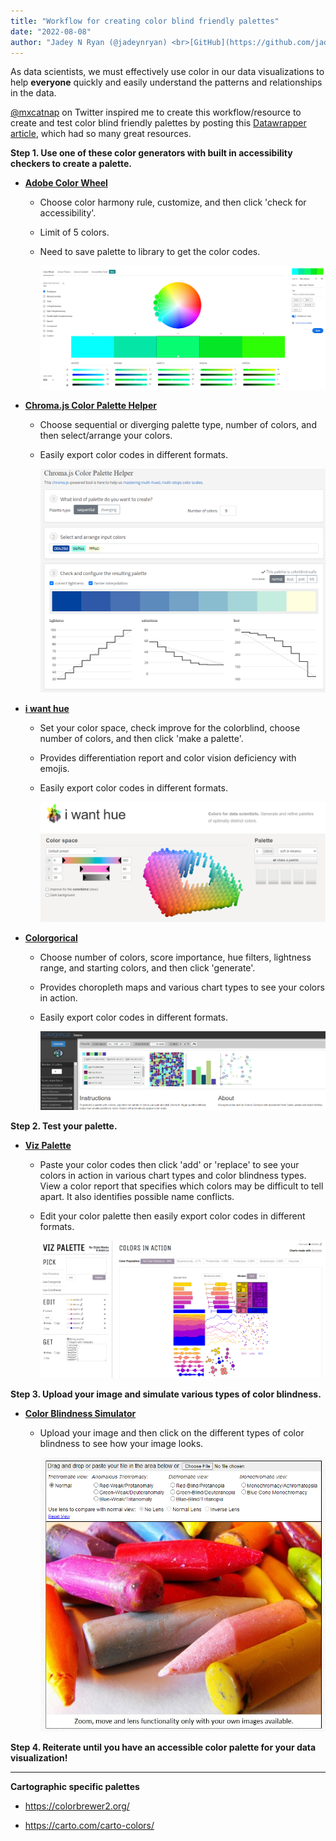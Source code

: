 ```yaml
--- 
title: "Workflow for creating color blind friendly palettes"
date: "2022-08-08"
author: "Jadey N Ryan (@jadeynryan) <br>[GitHub](https://github.com/jadeynryan) | [Twitter](https://twitter.com/jadeynryan)"
---
```


As data scientists, we must effectively use color in our data visualizations to help **everyone** quickly and easily understand the patterns and relationships in the data.

[\@mxcatnap](https://twitter.com/mxcatnap) on Twitter inspired me to create this workflow/resource to create and test color blind friendly palettes by posting this [Datawrapper article](https://academy.datawrapper.de/article/140-what-to-consider-when-choosing-colors-for-data-visualization), which had so many great resources.

**Step 1. Use one of these color generators with built in accessibility checkers to create a palette.**

-   [**Adobe Color Wheel**](https://color.adobe.com/create/color-wheel/)
    -   Choose color harmony rule, customize, and then click 'check for accessibility'.

    -   Limit of 5 colors.

    -   Need to save palette to library to get the color codes.

        ![Screen shot of Adobe Color Wheel](images/adobecolorwheel.png)
-   [**Chroma.js Color Palette Helper**](https://gka.github.io/palettes/)
    -   Choose sequential or diverging palette type, number of colors, and then select/arrange your colors.

    -   Easily export color codes in different formats.

        ![Screenshot of Chroma.js Color Palette Helper](images/chromajs.png)
-   [**i want hue**](https://medialab.github.io/iwanthue/)
    -   Set your color space, check improve for the colorblind, choose number of colors, and then click 'make a palette'.

    -   Provides differentiation report and color vision deficiency with emojis.

    -   Easily export color codes in different formats.

        ![Screenshot of i want hue](images/iwanthue.png)
-   [**Colorgorical**](http://vrl.cs.brown.edu/color)
    -   Choose number of colors, score importance, hue filters, lightness range, and starting colors, and then click 'generate'.

    -   Provides choropleth maps and various chart types to see your colors in action.

    -   Easily export color codes in different formats.

        ![Screenshot of Colorgorical](images/colorgorical.png)

**Step 2. Test your palette.**

-   [**Viz Palette**](https://projects.susielu.com/viz-palette)

    -   Paste your color codes then click 'add' or 'replace' to see your colors in action in various chart types and color blindness types. View a color report that specifies which colors may be difficult to tell apart. It also identifies possible name conflicts.

    -   Edit your color palette then easily export color codes in different formats.

        ![Screenshot of Viz Palette](images/vizpalette.png)

**Step 3. Upload your image and simulate various types of color blindness.**

-   [**Color Blindness Simulator**](http://www.color-blindness.com/coblis-color-blindness-simulator/)
    -   Upload your image and then click on the different types of color blindness to see how your image looks.

        ![Screenshot of Color Blindness Simulator](images/cbsimulator.png)

**Step 4. Reiterate until you have an accessible color palette for your data visualization!**

------------------------------------------------------------------------

**Cartographic specific palettes**

-   <https://colorbrewer2.org/>

-   <https://carto.com/carto-colors/>
